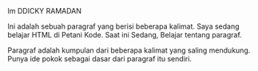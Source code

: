 <!DOCTYPE html>
<html lang="en">
    <head>
        Im DDICKY RAMADAN
    </head>
    <body>
        <p>Ini adalah sebuah paragraf yang berisi beberapa kalimat.
        Saya sedang belajar HTML di Petani Kode. Saat ini Sedang,
        Belajar tentang paragraf.</p>
        <p>Paragraf adalah kumpulan dari beberapa kalimat yang saling
        mendukung. Punya ide pokok sebagai dasar dari paragraf itu sendiri.</p>
    </body>
</html>
